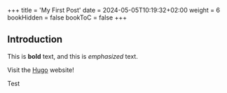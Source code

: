 +++
title = 'My First Post'
date = 2024-05-05T10:19:32+02:00
weight = 6
bookHidden = false
bookToC = false
+++

## Introduction

This is **bold** text, and this is *emphasized* text.

Visit the [Hugo](https://gohugo.io) website!

Test
